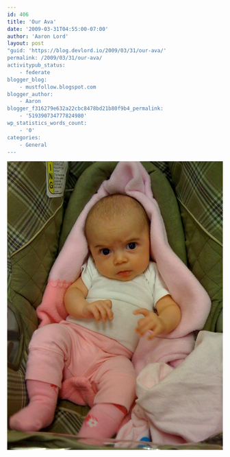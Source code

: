 ```yaml
---
id: 406
title: 'Our Ava'
date: '2009-03-31T04:55:00-07:00'
author: 'Aaron Lord'
layout: post
"guid: 'https://blog.devlord.io/2009/03/31/our-ava/'
permalink: /2009/03/31/our-ava/
activitypub_status:
    - federate
blogger_blog:
    - mustfollow.blogspot.com
blogger_author:
    - Aaron
blogger_f316279e632a22cbc8478bd21b80f9b4_permalink:
    - '519390734777824980'
wp_statistics_words_count:
    - '0'
categories:
    - General
---
```


<p class="mobile-photo"><a href="/assets/img/2011/10/photo-751794.jpg"><img src="/assets/img/2011/10/photo-751794.jpg?w=224" border="0" alt="" /></a></p><div class="blogger-post-footer"><img width='1' height='1' src="/2009/03/31/our-ava/"' /></div>